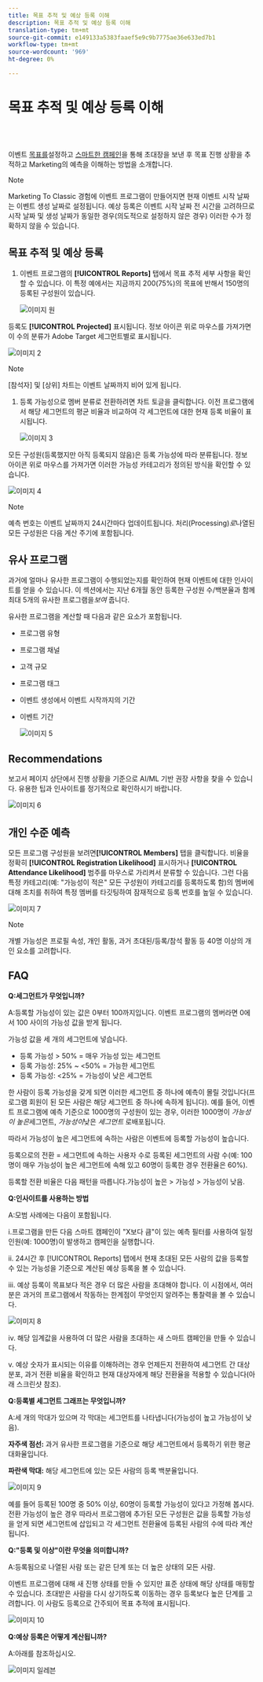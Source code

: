 ```yaml
---
title: 목표 추적 및 예상 등록 이해
description: 목표 추적 및 예상 등록 이해
translation-type: tm+mt
source-git-commit: e149133a5383faaef5e9c9b7775ae36e633ed7b1
workflow-type: tm+mt
source-wordcount: '969'
ht-degree: 0%

---
```



# 목표 추적 및 예상 등록 이해

<br> 

이벤트 [목표를](/help/sky/setting-event-goals.md)설정하고 [스마트한 캠페인](/help/sky/create-a-smart-campaign.md)을 통해 초대장을 보낸 후 목표 진행 상황을 추적하고 Marketing의 예측을 이해하는 방법을 소개합니다.

>[!NOTE]
>
>Marketing To Classic 경험에 이벤트 프로그램이 만들어지면 현재 이벤트 시작 날짜는 이벤트 생성 날짜로 설정됩니다. 예상 등록은 이벤트 시작 날짜 전 시간을 고려하므로 시작 날짜 및 생성 날짜가 동일한 경우(의도적으로 설정하지 않은 경우) 이러한 수가 정확하지 않을 수 있습니다.

## 목표 추적 및 예상 등록

1. 이벤트 프로그램의 **[!UICONTROL Reports]** 탭에서 목표 추적 세부 사항을 확인할 수 있습니다. 이 특정 예에서는 지금까지 200(75%)의 목표에 반해서 150명의 등록된 구성원이 있습니다.

   ![이미지 원](/help/sky/assets/predictive-audiences/understanding-goal-tracking-and-projected-registrations/understanding-goal-tracking-and-projected-registrations-1.png)

등록도 **[!UICONTROL Projected]** 표시됩니다. 정보 아이콘 위로 마우스를 가져가면 이 수의 분류가 Adobe Target 세그먼트별로 표시됩니다.

![이미지 2](/help/sky/assets/predictive-audiences/understanding-goal-tracking-and-projected-registrations/understanding-goal-tracking-and-projected-registrations-2.png)

>[!NOTE]
>
>[참석자] 및 [상위] 차트는 이벤트 날짜까지 비어 있게 됩니다.

1. 등록 가능성으로 멤버 분류로 전환하려면 차트 토글을 클릭합니다. 이전 프로그램에서 해당 세그먼트의 평균 비율과 비교하여 각 세그먼트에 대한 현재 등록 비율이 표시됩니다.

   ![이미지 3](/help/sky/assets/predictive-audiences/understanding-goal-tracking-and-projected-registrations/understanding-goal-tracking-and-projected-registrations-3.png)

모든 구성원(등록했지만 아직 등록되지 않음)은 등록 가능성에 따라 분류됩니다. 정보 아이콘 위로 마우스를 가져가면 이러한 가능성 카테고리가 정의된 방식을 확인할 수 있습니다.

![이미지 4](/help/sky/assets/predictive-audiences/understanding-goal-tracking-and-projected-registrations/understanding-goal-tracking-and-projected-registrations-4.png)

>[!NOTE]
>
>예측 번호는 이벤트 날짜까지 24시간마다 업데이트됩니다. 처리(Processing)_로_&#x200B;나열된 모든 구성원은 다음 계산 주기에 포함됩니다.

## 유사 프로그램

과거에 얼마나 유사한 프로그램이 수행되었는지를 확인하여 현재 이벤트에 대한 인사이트를 얻을 수 있습니다. 이 섹션에서는 지난 6개월 동안 등록한 구성원 수/백분율과 함께 최대 5개의 유사한 프로그램을&#x200B;_보여_ 줍니다.

유사한 프로그램을 계산할 때 다음과 같은 요소가 포함됩니다.

* 프로그램 유형
* 프로그램 채널
* 고객 규모
* 프로그램 태그
* 이벤트 생성에서 이벤트 시작까지의 기간
* 이벤트 기간

   ![이미지 5](/help/sky/assets/predictive-audiences/understanding-goal-tracking-and-projected-registrations/understanding-goal-tracking-and-projected-registrations-5.png)

## Recommendations

보고서 페이지 상단에서 진행 상황을 기준으로 AI/ML 기반 권장 사항을 찾을 수 있습니다. 유용한 팁과 인사이트를 정기적으로 확인하시기 바랍니다.

![이미지 6](/help/sky/assets/predictive-audiences/understanding-goal-tracking-and-projected-registrations/understanding-goal-tracking-and-projected-registrations-6.png)

## 개인 수준 예측

모든 프로그램 구성원을 보려면&#x200B;**[!UICONTROL Members]** 탭을 클릭합니다. 비율을 정확히 **[!UICONTROL Registration Likelihood]** 표시하거나 **[!UICONTROL Attendance Likelihood]** 범주를 마우스로 가리켜서 분류할 수 있습니다. 그런 다음 특정 카테고리(예: &quot;가능성이 적은&quot; 모든 구성원이 카테고리를 등록하도록 함)의 멤버에 대해 조치를 취하여 특정 멤버를 타깃팅하여 잠재적으로 등록 번호를 높일 수 있습니다.

![이미지 7](/help/sky/assets/predictive-audiences/understanding-goal-tracking-and-projected-registrations/understanding-goal-tracking-and-projected-registrations-7.png)

>[!NOTE]
>
>개별 가능성은 프로필 속성, 개인 활동, 과거 초대된/등록/참석 활동 등 40명 이상의 개인 요소를 고려합니다.

## FAQ

**Q:세그먼트가 무엇입니까?**

A:등록할 가능성이 있는 값은 0부터 100까지입니다. 이벤트 프로그램의 멤버라면 0에서 100 사이의 가능성 값을 받게 됩니다.

가능성 값을 세 개의 세그먼트에 넣습니다.

* 등록 가능성 > 50% = 매우 가능성 있는 세그먼트
* 등록 가능성: 25% ~ &lt;50% = 가능한 세그먼트
* 등록 가능성: &lt;25% = 가능성이 낮은 세그먼트

한 사람이 등록 가능성을 갖게 되면 이러한 세그먼트 중 하나에 예측이 몰릴 것입니다(프로그램 회원이 된 모든 사람은 해당 세그먼트 중 하나에 속하게 됩니다). 예를 들어, 이벤트 프로그램에 예측 기준으로 1000명의 구성원이 있는 경우, 이러한 1000명이 _가능성이 높은_&#x200B;세그먼트, _가능성이_&#x200B;낮은 _세그먼트_ 로배포됩니다.

따라서 가능성이 높은 세그먼트에 속하는 사람은 이벤트에 등록할 가능성이 높습니다.

등록으로의 전환 = 세그먼트에 속하는 사용자 수로 등록된 세그먼트의 사람 수(예: 100명이 매우 가능성이 높은 세그먼트에 속해 있고 60명이 등록한 경우 전환율은 60%).

등록할 전환 비율은 다음 패턴을 따릅니다.가능성이 높은 > 가능성 > 가능성이 낮음.

**Q:인사이트를 사용하는 방법**

A:모범 사례에는 다음이 포함됩니다.

i.프로그램을 만든 다음 스마트 캠페인이 &quot;X보다 큼&quot;이 있는 예측 필터를 사용하여 일정 인원(예: 1000명)이 발생하고 캠페인을 실행합니다.

ii. 24시간 후 [!UICONTROL Reports] 탭에서 현재 초대된 모든 사람의 값을 등록할 수 있는 가능성을 기준으로 계산된 예상 등록을 볼 수 있습니다.

iii. 예상 등록이 목표보다 적은 경우 더 많은 사람을 초대해야 합니다. 이 시점에서, 여러분은 과거의 프로그램에서 작동하는 한계점이 무엇인지 알려주는 통찰력을 볼 수 있습니다.

![이미지 8](/help/sky/assets/predictive-audiences/understanding-goal-tracking-and-projected-registrations/understanding-goal-tracking-and-projected-registrations-8.png)

iv. 해당 임계값을 사용하여 더 많은 사람을 초대하는 새 스마트 캠페인을 만들 수 있습니다.

v. 예상 숫자가 표시되는 이유를 이해하려는 경우 언제든지 전환하여 세그먼트 간 대상 분포, 과거 전환 비율을 확인하고 현재 대상자에게 해당 전환율을 적용할 수 있습니다(아래 스크린샷 참조).

**Q:등록별 세그먼트 그래프는 무엇입니까?**

A:세 개의 막대가 있으며 각 막대는 세그먼트를 나타냅니다(가능성이 높고 가능성이 낮음).

**자주색 점선:** 과거 유사한 프로그램을 기준으로 해당 세그먼트에서 등록하기 위한 평균 대화율입니다.

**파란색 막대:** 해당 세그먼트에 있는 모든 사람의 등록 백분율입니다.

![이미지 9](/help/sky/assets/predictive-audiences/understanding-goal-tracking-and-projected-registrations/understanding-goal-tracking-and-projected-registrations-9.png)

예를 들어 등록된 100명 중 50% 이상, 60명이 등록할 가능성이 있다고 가정해 봅시다. 전환 가능성이 높은 경우 따라서 프로그램에 추가된 모든 구성원은 값을 등록할 가능성을 얻게 되면 세그먼트에 삽입되고 각 세그먼트 전환율에 등록된 사람의 수에 따라 계산됩니다.

**Q:&quot;등록 및 이상&quot;이란 무엇을 의미합니까?**

A:등록됨으로 나열된 사람 또는 같은 단계 또는 더 높은 상태의 모든 사람.

이벤트 프로그램에 대해 새 진행 상태를 만들 수 있지만 표준 상태에 해당 상태를 매핑할 수 있습니다. 초대받은 사람을 다시 상기하도록 이동하는 경우 등록보다 높은 단계를 고려합니다. 이 사람도 등록으로 간주되어 목표 추적에 표시됩니다.

![이미지 10](/help/sky/assets/predictive-audiences/understanding-goal-tracking-and-projected-registrations/understanding-goal-tracking-and-projected-registrations-10.png)

**Q:예상 등록은 어떻게 계산됩니까?**

A:아래를 참조하십시오.

![이미지 일레븐](/help/sky/assets/predictive-audiences/understanding-goal-tracking-and-projected-registrations/understanding-goal-tracking-and-projected-registrations-11.png)
